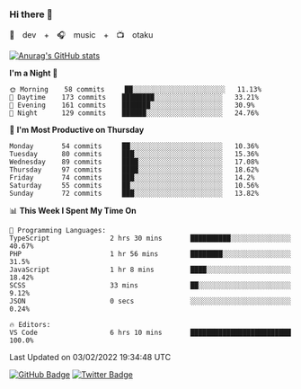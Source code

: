 ### Hi there 👋

🚀　dev　+　🎧　music　+　📺　otaku


[![Anurag's GitHub stats](https://github-readme-stats.vercel.app/api?username=koheitasaka&count_private=true&show_icons=true&theme=monokai)](https://github.com/koheitasaka/github-readme-stats)

<!--START_SECTION:waka-->
**I'm a Night 🦉** 

```text
🌞 Morning    58 commits     ██░░░░░░░░░░░░░░░░░░░░░░░   11.13% 
🌆 Daytime    173 commits    ████████░░░░░░░░░░░░░░░░░   33.21% 
🌃 Evening    161 commits    ███████░░░░░░░░░░░░░░░░░░   30.9% 
🌙 Night      129 commits    ██████░░░░░░░░░░░░░░░░░░░   24.76%

```
📅 **I'm Most Productive on Thursday** 

```text
Monday       54 commits     ██░░░░░░░░░░░░░░░░░░░░░░░   10.36% 
Tuesday      80 commits     ███░░░░░░░░░░░░░░░░░░░░░░   15.36% 
Wednesday    89 commits     ████░░░░░░░░░░░░░░░░░░░░░   17.08% 
Thursday     97 commits     ████░░░░░░░░░░░░░░░░░░░░░   18.62% 
Friday       74 commits     ███░░░░░░░░░░░░░░░░░░░░░░   14.2% 
Saturday     55 commits     ██░░░░░░░░░░░░░░░░░░░░░░░   10.56% 
Sunday       72 commits     ███░░░░░░░░░░░░░░░░░░░░░░   13.82%

```


📊 **This Week I Spent My Time On** 

```text
💬 Programming Languages: 
TypeScript               2 hrs 30 mins       ██████████░░░░░░░░░░░░░░░   40.67% 
PHP                      1 hr 56 mins        ████████░░░░░░░░░░░░░░░░░   31.5% 
JavaScript               1 hr 8 mins         ████░░░░░░░░░░░░░░░░░░░░░   18.42% 
SCSS                     33 mins             ██░░░░░░░░░░░░░░░░░░░░░░░   9.12% 
JSON                     0 secs              ░░░░░░░░░░░░░░░░░░░░░░░░░   0.24%

🔥 Editors: 
VS Code                  6 hrs 10 mins       █████████████████████████   100.0%

```


 Last Updated on 03/02/2022 19:34:48 UTC
<!--END_SECTION:waka-->

[![GitHub Badge](https://img.shields.io/badge/GitHub-100000?style=for-the-badge&logo=github&logoColor=white)](https://github.com/koheitasaka)
[![Twitter Badge](https://img.shields.io/badge/Twitter-1DA1F2?style=for-the-badge&logo=twitter&logoColor=white)](https://twitter.com/sleep_asleep_)

